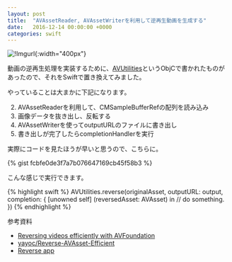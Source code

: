 ```yaml
---
layout: post
title:  "AVAssetReader, AVAssetWriterを利用して逆再生動画を生成する"
date:   2016-12-14 00:00:00 +0000
categories: swift
---
```


![!Imgurl](http://i.imgur.com/B4V6jLp.gif){:width="400px"}

動画の逆再生処理を実装するために、[AVUtilities](https://github.com/whydna/Reverse-AVAsset-Efficient)というObjCで書かれたものがあったので、それをSwiftで置き換えてみました。

やっていることは大まかに下記になります。

2. AVAssetReaderを利用して、CMSampleBufferRefの配列を読み込み
3. 画像データを抜き出し、反転する
3. AVAssetWriterを使ってoutputURLのファイルに書き出し
4. 書き出しが完了したらcompletionHandlerを実行

実際にコードを見たほうが早いと思うので、こちらに。

{% gist fcbfe0de3f7a7b076647169cb45f58b3 %}

こんな感じで実行できます。

{% highlight swift %}
AVUtilities.reverse(originalAsset, outputURL: output, completion: { [unowned self] (reversedAsset: AVAsset) in
   // do something.
})
{% endhighlight %}


参考資料  

* [Reversing videos efficiently with AVFoundation](http://www.andyhin.com/post/5/reverse-video-avfoundation)
* [yayoc/Reverse-AVAsset-Efficient](https://github.com/yayoc/Reverse-AVAsset-Efficient) 
* [Reverse app](https://itunes.apple.com/jp/app/reverse-reverse-movie-camera/id1173143338?l=en&mt=8)
